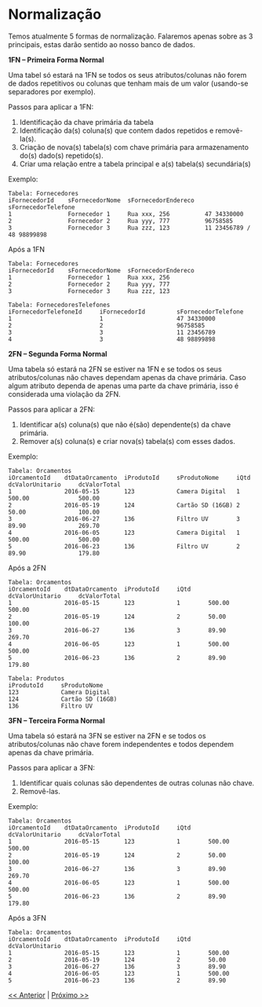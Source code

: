 # Normalização

Temos atualmente 5 formas de normalização. Falaremos apenas sobre as 3 principais, estas darão sentido ao nosso banco de dados.


**1FN – Primeira Forma Normal**

Uma tabel só estará na 1FN se todos os seus atributos/colunas não forem de dados repetitivos ou colunas que tenham mais de um valor (usando-se separadores por exemplo).

Passos para aplicar a 1FN:

1. Identificação da chave primária da tabela
2. Identificação da(s) coluna(s) que contem dados repetidos e removê-la(s).
3. Criação de nova(s) tabela(s) com chave primária para armazenamento do(s) dado(s) repetido(s).
4. Criar uma relação entre a tabela principal e a(s) tabela(s) secundária(s)

Exemplo:

    Tabela: Fornecedores
    iFornecedorId    sFornecedorNome  sFornecedorEndereco   sFornecedorTelefone
    1                Fornecedor 1     Rua xxx, 256          47 34330000
    2                Fornecedor 2     Rua yyy, 777          96758585
    3                Fornecedor 3     Rua zzz, 123          11 23456789 / 48 98899898

Após a 1FN

    Tabela: Fornecedores
    iFornecedorId    sFornecedorNome  sFornecedorEndereco
    1                Fornecedor 1     Rua xxx, 256
    2                Fornecedor 2     Rua yyy, 777
    3                Fornecedor 3     Rua zzz, 123

    Tabela: FornecedoresTelefones
    iFornecedorTelefoneId     iFornecedorId         sFornecedorTelefone
    1                         1                     47 34330000
    2                         2                     96758585
    3                         3                     11 23456789
    4                         3                     48 98899898


**2FN – Segunda Forma Normal**

Uma tabela só estará na 2FN se estiver na 1FN e se todos os seus atributos/colunas não chaves dependam apenas da chave primária. Caso algum atributo dependa de apenas uma parte da chave primária, isso é considerada uma violação da 2FN.

Passos para aplicar a 2FN:

1. Identificar a(s) coluna(s) que não é(são) dependente(s) da chave primária.
2. Remover a(s) coluna(s) e criar nova(s) tabela(s) com esses dados.

Exemplo:

    Tabela: Orcamentos
    iOrcamentoId    dtDataOrcamento  iProdutoId     sProdutoNome     iQtd     dcValorUnitario     dcValorTotal
    1               2016-05-15       123            Camera Digital   1        500.00              500.00
    2               2016-05-19       124            Cartão SD (16GB) 2        50.00               100.00
    3               2016-06-27       136            Filtro UV        3        89.90               269.70
    4               2016-06-05       123            Camera Digital   1        500.00              500.00
    5               2016-06-23       136            Filtro UV        2        89.90               179.80

Após a 2FN

    Tabela: Orcamentos
    iOrcamentoId    dtDataOrcamento  iProdutoId     iQtd     dcValorUnitario     dcValorTotal
    1               2016-05-15       123            1        500.00              500.00
    2               2016-05-19       124            2        50.00               100.00
    3               2016-06-27       136            3        89.90               269.70
    4               2016-06-05       123            1        500.00              500.00
    5               2016-06-23       136            2        89.90               179.80

    Tabela: Produtos
    iProdutoId     sProdutoNome
    123            Camera Digital
    124            Cartão SD (16GB)
    136            Filtro UV

**3FN – Terceira Forma Normal**

Uma tabela só estará na 3FN se estiver na 2FN e se todos os atributos/colunas não chave forem independentes e todos dependem apenas da chave primária.

Passos para aplicar a 3FN:

1. Identificar quais colunas são dependentes de outras colunas não chave.
2. Removê-las.

Exemplo:

    Tabela: Orcamentos
    iOrcamentoId    dtDataOrcamento  iProdutoId     iQtd     dcValorUnitario     dcValorTotal
    1               2016-05-15       123            1        500.00              500.00
    2               2016-05-19       124            2        50.00               100.00
    3               2016-06-27       136            3        89.90               269.70
    4               2016-06-05       123            1        500.00              500.00
    5               2016-06-23       136            2        89.90               179.80

Após a 3FN

    Tabela: Orcamentos
    iOrcamentoId    dtDataOrcamento  iProdutoId     iQtd     dcValorUnitario
    1               2016-05-15       123            1        500.00
    2               2016-05-19       124            2        50.00
    3               2016-06-27       136            3        89.90
    4               2016-06-05       123            1        500.00
    5               2016-06-23       136            2        89.90

[<< Anterior](https://github.com/agenciasys/as-capacita/blob/master/MySQL/README.md)
|
[Próximo >>](https://github.com/agenciasys/as-capacita/blob/master/MySQL/Relacionamentos.md)
